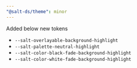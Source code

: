 ```yaml
---
"@salt-ds/theme": minor
---
```


Added below new tokens

- `--salt-overlayable-background-highlight`
- `--salt-palette-neutral-highlight`
- `--salt-color-black-fade-background-highlight`
- `--salt-color-white-fade-background-highlight`
